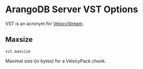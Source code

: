 # ArangoDB Server VST Options

VST is an acronym for [VelocyStream](https://github.com/arangodb/velocystream).

## Maxsize

`vst.maxsize`

Maximal size (in bytes) for a VelocyPack chunk.
